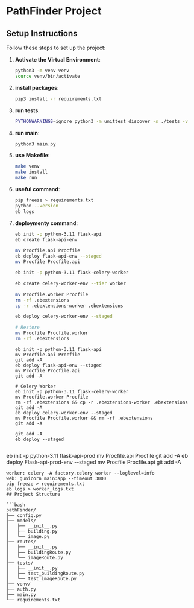 # PathFinder Project

## Setup Instructions

Follow these steps to set up the project:

1. **Activate the Virtual Environment**:

   ```bash
   python3 -m venv venv
   source venv/bin/activate
   ```

2. **install packages**:

   ```bash
   pip3 install -r requirements.txt
   ```

3. **run tests**:

   ```bash
   PYTHONWARNINGS=ignore python3 -m unittest discover -s ./tests -v
   ```

4. **run main**:

   ```bash
   python3 main.py
   ```

5. **use Makefile**:
   ```bash
   make venv
   make install
   make run
   ```


6. **useful command**:
   ```bash
   pip freeze > requirements.txt    
   python --version
   eb logs
   ```

7. **deploymenty command**:
   ```bash
   eb init -p python-3.11 flask-api
   eb create flask-api-env

   mv Procfile.api Procfile
   eb deploy flask-api-env --staged
   mv Procfile Procfile.api
   
   eb init -p python-3.11 flask-celery-worker

   eb create celery-worker-env --tier worker

   mv Procfile.worker Procfile
   rm -rf .ebextensions
   cp -r .ebextensions-worker .ebextensions

   eb deploy celery-worker-env --staged

   # Restore
   mv Procfile Procfile.worker
   rm -rf .ebextensions
   ```

   ```
   eb init -p python-3.11 flask-api
   mv Procfile.api Procfile
   git add -A
   eb deploy flask-api-env --staged
   mv Procfile Procfile.api
   git add -A

   # Celery Worker
   eb init -p python-3.11 flask-celery-worker
   mv Procfile.worker Procfile
   rm -rf .ebextensions && cp -r .ebextensions-worker .ebextensions
   git add -A
   eb deploy celery-worker-env --staged
   mv Procfile Procfile.worker && rm -rf .ebextensions
   git add -A
   ```
   ```
   git add -A
   eb deploy --staged


  eb init -p python-3.11 flask-api-prod
   mv Procfile.api Procfile
   git add -A
   eb deploy Flask-api-prod-env --staged
   mv Procfile Procfile.api
   git add -A

   ```
   worker: celery -A factory.celery worker --loglevel=info
   web: gunicorn main:app --timeout 3000
   pip freeze > requirements.txt
   eb logs > worker_logs.txt    
## Project Structure

```bash
pathFinder/
├── config.py
├── models/
│   ├── __init__.py
│   ├── building.py
│   └── image.py
├── routes/
│   ├── __init__.py
│   ├── buildingRoute.py
│   └── imageRoute.py
├── tests/
│   ├── __init__.py
│   ├── test_buildingRoute.py
│   └── test_imageRoute.py
├── venv/
├── auth.py
├── main.py
└── requirements.txt
```


